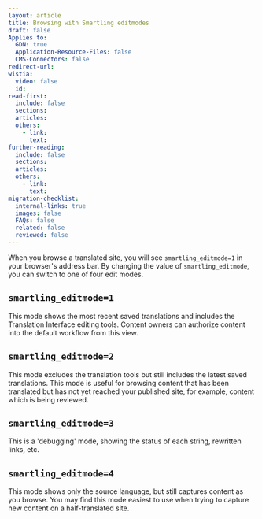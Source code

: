 ```yaml
---
layout: article
title: Browsing with Smartling editmodes
draft: false
Applies to:
  GDN: true
  Application-Resource-Files: false
  CMS-Connectors: false
redirect-url:
wistia:
  video: false
  id:
read-first:
  include: false
  sections:
  articles:
  others:
    - link:
      text:
further-reading:
  include: false
  sections:
  articles:
  others:
    - link:
      text:
migration-checklist:
  internal-links: true
  images: false
  FAQs: false
  related: false
  reviewed: false
---
```



When you browse a translated site, you will see `smartling_editmode=1` in your browser's address bar. By changing the value of `smartling_editmode`, you can switch to one of four edit modes.

## `smartling_editmode=1`

This mode shows the most recent saved translations and includes the Translation Interface editing tools. Content owners can authorize content into the default workflow from this view.


## `smartling_editmode=2`

This mode excludes the translation tools but still includes the latest saved translations. This mode is useful for browsing content that has been translated but has not yet reached your published site, for example, content which is being reviewed.

## `smartling_editmode=3`

This is a 'debugging' mode, showing the status of each string, rewritten links, etc.


## `smartling_editmode=4`

This mode shows only the source language, but still captures content as you browse. You may find this mode easiest to use when trying to capture new content on a half-translated site.



